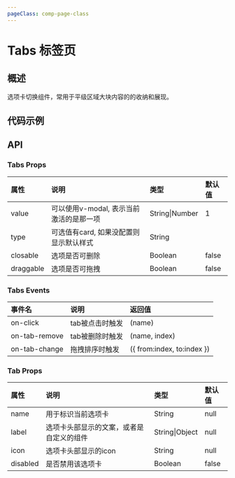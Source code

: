 ```yaml
---
pageClass: comp-page-class
---
```

# Tabs 标签页

## 概述
选项卡切换组件，常用于平级区域大块内容的的收纳和展现。

## 代码示例
<ClientOnly>
<row>
    <cell span="12" class="pr-20">
        <componetTemplate title="基础用法" template="ui/templates/tab/1.html">
            <template v-slot:demo>
                <Tabs v-model="value">
                    <Tab label="标签一">
                        <p>1</p>
                    </Tab>
                    <Tab label="标签二">
                        <p>2</p>
                    </Tab>
                    <Tab label="标签三">
                        <p>3</p>
                    </Tab>
                </Tabs>
            </template>
            <template v-slot:description>
                <p>Tabs的value值或者说v-modal值表示Tabs当前激活项。</p>
                <p>Tab的name属性默认是在Tabs的中index，从1开始。</p>
                <p>Tab的name等于Tabs的value值，则激活此Tab</p>
            </template>
        </componetTemplate>
        <componetTemplate title="卡片类型" template="ui/templates/tab/2.html">
            <template v-slot:demo>
                <Tabs type="card">
                    <Tab label="标签一">
                        <p>1</p>
                    </Tab>
                    <Tab label="标签二">
                        <p>2</p>
                    </Tab>
                    <Tab label="标签三">
                        <p>3</p>
                    </Tab>
                </Tabs>
            </template>
            <template v-slot:description>
                <p>设置type为card。</p>
            </template>
        </componetTemplate>
        <componetTemplate title="其他参数" template="ui/templates/tab/3.html">
            <template v-slot:demo>
                <Tabs value="android">
                    <Tab label="标签一" name="android" icon="md-baseball">
                        <p>1</p>
                    </Tab>
                    <Tab label="标签二" name="apple" icon="md-bed">
                        <p>2</p>
                    </Tab>
                    <Tab label="标签三" name="windows" icon="md-boat" disabled>
                        <p>3</p>
                    </Tab>
                </Tabs>
            </template>
            <template v-slot:description>
                <p>设置Tab的icon，可以在Tab显示一个Icon</p>
                <p>设置Tab的disabled，则禁用该Tab项</p>
            </template>
        </componetTemplate>
    </cell>
    <cell span="12" class="pl-20">
        <componetTemplate title="自定义动作 + 可删除 + 滚动" template="ui/templates/tab/4.html">
            <template v-slot:demo>
                <Tabs value="1" closable @on-tab-remove="remove">
                    <Tab v-for="(item,index) in arr" :label="'标签' + item" :name="item" :key="index">
                        <p>{{item}}</p>
                    </Tab>
                    <Wb-button type="ghost" slot="action" @click="addItem">增加</Wb-button>
                </Tabs>
            </template>
            <template v-slot:description>
                <p>在Tabs添加slot为action的元素显示在Tab的头部最右边</p>
                <p>配置closable，则选项可以被删除。删除时触发on-tab-remove事件，参数为删除项的name</p>
                <p>当选项过多时，自动出现左右切换的按钮</p>
            </template>
        </componetTemplate>
        <componetTemplate title="拖拽排序" template="ui/templates/tab/5.html">
            <template v-slot:demo>
                <Tabs draggable  @on-tab-change="change">
                    <Tab label="标签一">
                        <p>1</p>
                    </Tab>
                    <Tab label="标签二">
                        <p>2</p>
                    </Tab>
                    <Tab label="标签三">
                        <p>3</p>
                    </Tab>
                </Tabs>
            </template>
            <template v-slot:description>
                <p>配置draggable，则选项可以被拖拽排序，拖拽后触发on-tab-change事件。</p>
            </template>
        </componetTemplate>
        <componetTemplate title="自定义标题" template="ui/templates/tab/6.html">
            <template v-slot:demo>
                <Tabs>
                    <Tab :label="copm(1)">
                        <p>1</p>
                    </Tab>
                    <Tab :label="copm(2)">
                        <p>2</p>
                    </Tab>
                    <Tab :label="copm(3)">
                        <p>3</p>
                    </Tab>
                </Tabs>
            </template>
            <template v-slot:description>
                <p>传入vue组件实现自定义的标题。</p>
            </template>
        </componetTemplate>
    </cell>
</Row>
</ClientOnly>

<script>
import Vue from 'vue'
export default {
    data() {
        return {
            value: '1',
            value1: 'apple',
            arr: [1, 2, 3],
            copm: function(i){
                return new Vue({
                    data: function(){
                        return{
                            i
                        }
                    },
                    render(h){
                        return h("span", {
                        }, [`标签${this.i}`])
                    }
                })
            }
        }
    },
    methods: {
        choose(index) {
            this.$Toast('选择第' + index + '个')
        },
        addItem(){
            this.arr.push(this.arr.length + 1);
        },
        remove(){
            console.log(arguments)
        },
        change({from, to }){
            var obj = this.arr[from];
            this.arr.splice(from, 1);
            this.arr.splice(to, 0, obj);
            console.log(this.arr)
        }
    }
}
</script>

## API

### Tabs Props
| 属性           | 说明                       | 类型     |        默认值                                          |
|:--------------|:--------------------------|:--------|:-----------------------------------------------------|
| value       | 可以使用v-modal, 表示当前激活的是那一项         | String\|Number  |        1              |
| type       |  可选值有card, 如果没配置则显示默认样式        | String  |                      |
| closable       |  选项是否可删除       | Boolean  |        false              |
| draggable       |  选项是否可拖拽       | Boolean  |        false              |

### Tabs Events
| 事件名           | 说明                            |        返回值                                          |
|:----------------|:--------------------------|:-----------------------------------------------------|
| on-click        |  tab被点击时触发  |        (name)             |
| on-tab-remove       |  tab被删除时触发  |        (name, index)             |
| on-tab-change       | 拖拽排序时触发  |        ({ from:index, to:index })             |

### Tab Props
| 属性           | 说明                       | 类型     |        默认值                                          |
|:--------------|:--------------------------|:--------|:-----------------------------------------------------|
| name          |  用于标识当前选项卡 | String  |        null              |
| label          | 选项卡头部显示的文案，或者是自定义的组件 | String\|Object   |                     null                        |
| icon        |    选项卡头部显示的icon | String   |                     null                        |
| disabled          | 是否禁用该选项卡 | Boolean   |                     false                        |

